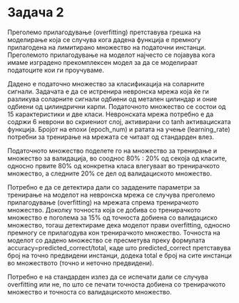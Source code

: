 # Задача 2

Преголемо прилагодување (overfitting) претставува грешка на моделирање која се случува кога дадена функција е премногу прилагодена на лимитирано множество на податочни инстанци. Преголемото прилагодување на моделот најчесто се појавува кога имаме изградено прекомплексен модел за да се моделираат податоците кои ги проучуваме.

Дадено е податочно множество за класификација на соларните сигнали. Задачата е да се истренира невронска мрежа која ќе ги разликува соларните сигнали одбиени од метален цилиндар и оние одбиени од цилиндрични карпи. Податочното множество се состои од 15 карактеристики и две класи. Невронската мрежа потребно е да содржи 6 неврони во скриениот слој, активирани со tanh активациската функција. Бројот на епохи (epoch_num) и ратата на учење (learning_rate) потребни за тренирање на мрежата се читаат од стандарден влез.

Податочното множество поделете го на множество за тренирање и множество за валидација, во сооднос 80% : 20% од секоја од класите, односно првите 80% од конкретна класа влегуваат во тренирачкото множество, а следните 20% се дел од валидациското множество.

Потребно е да се детектира дали со зададените параметри за тренирање на моделот на невронска мрежа се случува преголемо прилагодување (overfitting) на мрежата спрема тренирачкото множество. Доколку точноста која се добива со тренирачкото множество е поголема за 15% од точноста добиена со валидациско множество, тогаш детектираме дека моделот прави overfitting, односно премногу се прилагодува кон тренирачкото множество. Точноста на моделот со дадено множество се пресметува преку формулата accuracy=predicted_correct/total, каде што predicted_correct претставува број на точно предвидени инстанци, додека total е број на сите инстанци во множеството (точно и неточно предвидени).

Потребно е на стандарден излез да се испечати дали се случува overfitting или не, по што се печати точноста добиена со тренирачкото множество и точноста со валидациското множество.